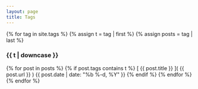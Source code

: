 ```yaml
---
layout: page
title: Tags
---
```


{% for tag in site.tags %}
  {% assign t = tag | first %}
  {% assign posts = tag | last %}

### {{ t | downcase }}
{% for post in posts %}
{% if post.tags contains t %}
[ {{ post.title }} ]( {{ post.url }} )
{{ post.date | date: "%b %-d, %Y" }}
{% endif %}
{% endfor %}
{% endfor %}

